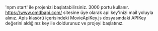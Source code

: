'npm start' ile projenizi başlatabilirsiniz.
3000 portu kullanır.
https://www.omdbapi.com/ sitesine üye olarak api key'inizi mail yoluyla alınız.
Apis klasörü içerisindeki MovieApiKey.js dosyasındaki APIKey değerini aldığınız key ile doldurunuz ve projeyi başlatınız.
